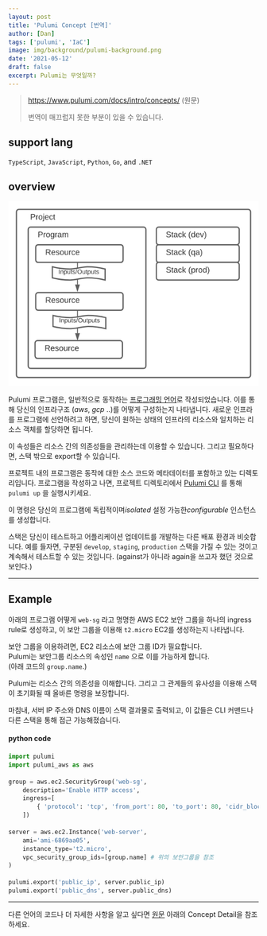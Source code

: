 ```yaml
---
layout: post
title: 'Pulumi Concept [번역]'
author: [Dan]
tags: ['pulumi', 'IaC']
image: img/background/pulumi-background.png
date: '2021-05-12'
draft: false
excerpt: Pulumi는 무엇일까?
---
```


> https://www.pulumi.com/docs/intro/concepts/ (원문)
>
> 번역이 매끄럽지 못한 부분이 있을 수 있습니다.

## support lang

`TypeScript`, `JavaScript`, `Python`, `Go`, and `.NET`

## overview

![Pulumi Concept](img/content/pulumi-concept.png)

Pulumi 프로그램은, 일반적으로 동작하는 [프로그래밍 언어](https://www.pulumi.com/docs/intro/languages/)로 작성되었습니다. 이를 통해 당신의 인프라구조 (_aws_, _gcp_ ..)를 어떻게 구성하는지 나타냅니다. 새로운 인프라를 프로그램에 선언하려고 하면, 당신이 원하는 상태의 인프라의 리소스와 일치하는 리소스 객체를 할당하면 됩니다.

이 속성들은 리소스 간의 의존성들을 관리하는데 이용할 수 있습니다. 그리고 필요하다면, 스택 밖으로 export할 수 있습니다.

프로젝트 내의 프로그램은 동작에 대한 소스 코드와 메타데이터를 포함하고 있는 디렉토리입니다. 프로그램을 작성하고 나면, 프로젝트 디렉토리에서 [Pulumi CLI](https://www.pulumi.com/docs/reference/cli/) 를 통해 `pulumi up` 을 실행시키세요.

이 명령은 당신의 프로그램에 독립적이며*isolated* 설정 가능한*configurable* 인스턴스를 생성합니다.

스택은 당신이 테스트하고 어플리케이션 업데이트를 개발하는 다른 배포 환경과 비슷합니다. 예를 들자면, 구분된 `develop`, `staging`, `production` 스택을 가질 수 있는 것이고 계속해서 테스트할 수 있는 것입니다. (against가 아니라 again을 쓰고자 했던 것으로 보인다.)

---

## Example

아래의 프로그램 어떻게 `web-sg` 라고 명명한 AWS EC2 보안 그룹을 하나의 ingress rule로 생성하고, 이 보안 그룹을 이용해 `t2.micro` EC2를 생성하는지 나타냅니다.

보안 그룹을 이용하려면, EC2 리소스에 보안 그룹 ID가 필요합니다.  
Pulumi는 보안그룹 리소스의 속성인 `name` 으로 이를 가능하게 합니다.  
(아래 코드의 `group.name`.)

Pulumi는 리소스 간의 의존성을 이해합니다. 그리고 그 관계들의 유사성을 이용해 스택이 초기화될 때 올바른 명령을 보장합니다.

마침내, 서버 IP 주소와 DNS 이름이 스택 결과물로 출력되고, 이 값들은 CLI 커맨드나 다른 스택을 통해 접근 가능해졌습니다.

#### python code

```python
import pulumi
import pulumi_aws as aws

group = aws.ec2.SecurityGroup('web-sg',
    description='Enable HTTP access',
    ingress=[
        { 'protocol': 'tcp', 'from_port': 80, 'to_port': 80, 'cidr_blocks': ['0.0.0.0/0'] }
    ])

server = aws.ec2.Instance('web-server',
    ami='ami-6869aa05',
    instance_type='t2.micro',
    vpc_security_group_ids=[group.name] # 위의 보안그룹을 참조
)

pulumi.export('public_ip', server.public_ip)
pulumi.export('public_dns', server.public_dns)
```

---

다른 언어의 코드나 더 자세한 사항을 알고 싶다면 [원문](https://www.pulumi.com/docs/intro/concepts/) 아래의 Concept Detail을 참조하세요.

